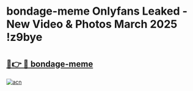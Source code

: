 # bondage-meme Onlyfans Leaked - New Video & Photos March 2025 !z9bye

# <h2><a href="https://b0mwoj.iuczelnia.edu.pl?title=bondage-meme&ref=z9bye">🔗👉 🔴 bondage-meme</a></h2>

[![acn](https://github.com/user-attachments/assets/0f9c940e-d8b0-45ae-aac7-cd30a18b3e1c)](https://b0mwoj.iuczelnia.edu.pl?title=bondage-meme&ref=z9bye)

